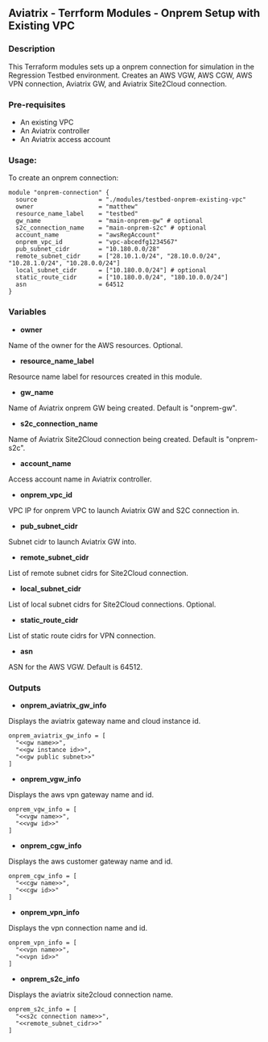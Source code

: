 ## Aviatrix - Terrform Modules - Onprem Setup with Existing VPC

### Description
This Terraform modules sets up a onprem connection for simulation in the Regression Testbed environment. Creates an AWS VGW, AWS CGW, AWS VPN connection, Aviatrix GW, and Aviatrix Site2Cloud connection.

### Pre-requisites

* An existing VPC
* An Aviatrix controller
* An Aviatrix access account

### Usage:
To create an onprem connection:
```
module "onprem-connection" {
  source                 = "./modules/testbed-onprem-existing-vpc"
  owner                  = "matthew"
  resource_name_label    = "testbed"
  gw_name                = "main-onprem-gw" # optional
  s2c_connection_name    = "main-onprem-s2c" # optional
  account_name           = "awsRegAccount"
  onprem_vpc_id          = "vpc-abcedfg1234567"
  pub_subnet_cidr        = "10.180.0.0/28"
  remote_subnet_cidr     = ["28.10.1.0/24", "28.10.0.0/24", "10.28.1.0/24", "10.28.0.0/24"]
  local_subnet_cidr      = ["10.180.0.0/24"] # optional
  static_route_cidr      = ["10.180.0.0/24", "180.10.0.0/24"]
  asn                    = 64512
}
```

### Variables
- **owner**

Name of the owner for the AWS resources. Optional.

- **resource_name_label**

Resource name label for resources created in this module.

- **gw_name**

Name of Aviatrix onprem GW being created. Default is "onprem-gw".

- **s2c_connection_name**

Name of Aviatrix Site2Cloud connection being created. Default is "onprem-s2c".

- **account_name**

Access account name in Aviatrix controller.

- **onprem_vpc_id**

VPC IP for onprem VPC to launch Aviatrix GW and S2C connection in.

- **pub_subnet_cidr**

Subnet cidr to launch Aviatrix GW into.

- **remote_subnet_cidr**

List of remote subnet cidrs for Site2Cloud connection.

- **local_subnet_cidr**

List of local subnet cidrs for Site2Cloud connections. Optional.

- **static_route_cidr**

List of static route cidrs for VPN connection.

- **asn**

ASN for the AWS VGW. Default is 64512.


### Outputs

- **onprem_aviatrix_gw_info**

Displays the aviatrix gateway name and cloud instance id.
```
onprem_aviatrix_gw_info = [
  "<<gw name>>",
  "<<gw instance id>>",
  "<<gw public subnet>>"
]
```

- **onprem_vgw_info**

Displays the aws vpn gateway name and id.
```
onprem_vgw_info = [
  "<<vgw name>>",
  "<<vgw id>>"
]
```

- **onprem_cgw_info**

Displays the aws customer gateway name and id.
```
onprem_cgw_info = [
  "<<cgw name>>",
  "<<cgw id>>"
]
```

- **onprem_vpn_info**

Displays the vpn connection name and id.
```
onprem_vpn_info = [
  "<<vpn name>>",
  "<<vpn id>>"
]
```

- **onprem_s2c_info**

Displays the aviatrix site2cloud connection name.
```
onprem_s2c_info = [
  "<<s2c connection name>>",
  "<<remote_subnet_cidr>>"
]
```
